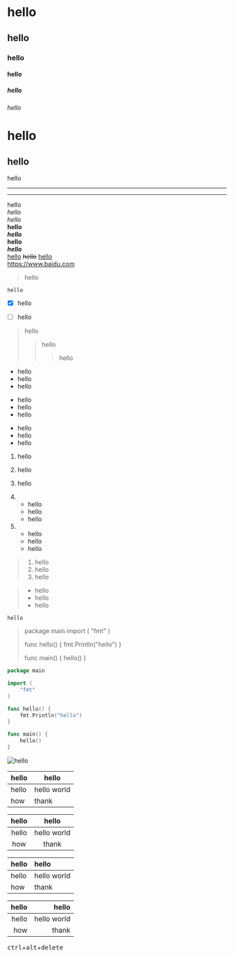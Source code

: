 # hello #

## hello ##

### hello ###

#### hello ####

##### hello #####

###### hello ######

hello
============
hello
------------
hello

***

---

hello  
*hello*  
_hello_  
**hello**  
***hello***  
__hello__  
___hello___  
<u>hello</u> 
~~hello~~
[hello](https://www.baidu.com)  
<https://www.baidu.com>  

> hello

`hello`

- [x] hello

- [ ] hello

> hello
> > hello
> >
> > > hello

* hello
* hello
* hello

+ hello
+ hello
+ hello

- hello
- hello
- hello

1. hello
2. hello
3. hello


1.
	- hello
	- hello
	- hello
2.
	- hello
	- hello
	- hello

> 1. hello
> 2. hello
> 3. hello

> - hello
> - hello
> - hello

```
hello
```

> package main
> import (
> 	"fmt"
> )
>
> func hello() {
> 	fmt.Println("hello")
> }
>    
> func main() {
> 	hello()
> }

```go
package main

import (
	"fmt"
)

func hello() {
	fmt.Println("hello")
}

func main() {
	hello()
}
```

![hello](https://www.baidu.com/img/PCtm_d9c8750bed0b3c7d089fa7d55720d6cf.png)

|hello|hello|
|---|---|
|hello|hello world|
|how|thank|

|hello|hello|
|:---:|:---:|
|hello|hello world|
|how|thank|

|hello|hello|
|:---|:---|
|hello|hello world|
|how|thank|

|hello|hello|
|---:|---:|
|hello|hello world|
|how|thank|

<kbd>ctrl</kbd>+<kbd>alt</kbd>+<kbd>delete</kbd>
